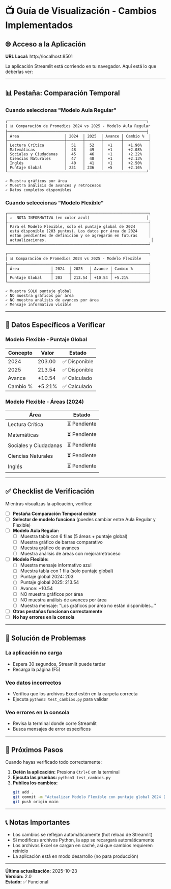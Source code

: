 # 📺 Guía de Visualización - Cambios Implementados

## 🌐 Acceso a la Aplicación

**URL Local:** http://localhost:8501

La aplicación Streamlit está corriendo en tu navegador. Aquí está lo que deberías ver:

---

## 📊 Pestaña: Comparación Temporal

### Cuando seleccionas "Modelo Aula Regular"

```
┌─────────────────────────────────────────────────────────────┐
│ 📊 Comparación de Promedios 2024 vs 2025 - Modelo Aula Regular
├─────────────────────────────────────────────────────────────┤
│ Área                    │ 2024  │ 2025  │ Avance │ Cambio %  │
├─────────────────────────┼───────┼───────┼────────┼───────────┤
│ Lectura Crítica         │  51   │  52   │  +1    │  +1.96%   │
│ Matemáticas             │  48   │  49   │  +1    │  +2.08%   │
│ Sociales y Ciudadanas   │  45   │  46   │  +1    │  +2.22%   │
│ Ciencias Naturales      │  47   │  48   │  +1    │  +2.13%   │
│ Inglés                  │  40   │  41   │  +1    │  +2.50%   │
│ Puntaje Global          │ 231   │ 236   │  +5    │  +2.16%   │
└─────────────────────────────────────────────────────────────┘

✓ Muestra gráficos por área
✓ Muestra análisis de avances y retrocesos
✓ Datos completos disponibles
```

### Cuando seleccionas "Modelo Flexible"

```
┌──────────────────────────────────────────────────────────────┐
│ ⚠️  NOTA INFORMATIVA (en color azul)                         │
├──────────────────────────────────────────────────────────────┤
│ Para el Modelo Flexible, solo el puntaje global de 2024      │
│ está disponible (203 puntos). Los datos por área de 2024     │
│ están pendientes de definición y se agregarán en futuras     │
│ actualizaciones.                                              │
└──────────────────────────────────────────────────────────────┘

┌──────────────────────────────────────────────────────────────┐
│ 📊 Comparación de Promedios 2024 vs 2025 - Modelo Flexible
├──────────────────────────────────────────────────────────────┤
│ Área              │ 2024  │ 2025   │ Avance │ Cambio %       │
├───────────────────┼───────┼────────┼────────┼────────────────┤
│ Puntaje Global    │ 203   │ 213.54 │ +10.54 │ +5.21%         │
└──────────────────────────────────────────────────────────────┘

✓ Muestra SOLO puntaje global
✓ NO muestra gráficos por área
✓ NO muestra análisis de avances por área
✓ Mensaje informativo visible
```

---

## 🎯 Datos Específicos a Verificar

### Modelo Flexible - Puntaje Global

| Concepto | Valor | Estado |
|----------|-------|--------|
| 2024 | 203.00 | ✅ Disponible |
| 2025 | 213.54 | ✅ Disponible |
| Avance | +10.54 | ✅ Calculado |
| Cambio % | +5.21% | ✅ Calculado |

### Modelo Flexible - Áreas (2024)

| Área | Estado |
|------|--------|
| Lectura Crítica | ⏳ Pendiente |
| Matemáticas | ⏳ Pendiente |
| Sociales y Ciudadanas | ⏳ Pendiente |
| Ciencias Naturales | ⏳ Pendiente |
| Inglés | ⏳ Pendiente |

---

## ✅ Checklist de Verificación

Mientras visualizas la aplicación, verifica:

- [ ] **Pestaña Comparación Temporal existe**
- [ ] **Selector de modelo funciona** (puedes cambiar entre Aula Regular y Flexible)
- [ ] **Modelo Aula Regular:**
  - [ ] Muestra tabla con 6 filas (5 áreas + puntaje global)
  - [ ] Muestra gráfico de barras comparativo
  - [ ] Muestra gráfico de avances
  - [ ] Muestra análisis de áreas con mejora/retroceso
- [ ] **Modelo Flexible:**
  - [ ] Muestra mensaje informativo azul
  - [ ] Muestra tabla con 1 fila (solo puntaje global)
  - [ ] Puntaje global 2024: 203
  - [ ] Puntaje global 2025: 213.54
  - [ ] Avance: +10.54
  - [ ] NO muestra gráficos por área
  - [ ] NO muestra análisis de avances por área
  - [ ] Muestra mensaje: "Los gráficos por área no están disponibles..."
- [ ] **Otras pestañas funcionan correctamente**
- [ ] **No hay errores en la consola**

---

## 🔧 Solución de Problemas

### La aplicación no carga
- Espera 30 segundos, Streamlit puede tardar
- Recarga la página (F5)

### Veo datos incorrectos
- Verifica que los archivos Excel estén en la carpeta correcta
- Ejecuta `python3 test_cambios.py` para validar

### Veo errores en la consola
- Revisa la terminal donde corre Streamlit
- Busca mensajes de error específicos

---

## 📝 Próximos Pasos

Cuando hayas verificado todo correctamente:

1. **Detén la aplicación:** Presiona `Ctrl+C` en la terminal
2. **Ejecuta las pruebas:** `python3 test_cambios.py`
3. **Publica los cambios:**
   ```bash
   git add .
   git commit -m "Actualizar Modelo Flexible con puntaje global 2024 (203 puntos)"
   git push origin main
   ```

---

## 📞 Notas Importantes

- Los cambios se reflejan automáticamente (hot reload de Streamlit)
- Si modificas archivos Python, la app se recargará automáticamente
- Los archivos Excel se cargan en caché, así que cambios requieren reinicio
- La aplicación está en modo desarrollo (no para producción)



---

**Última actualización:** 2025-10-23  
**Versión:** 2.0  
**Estado:** ✅ Funcional
